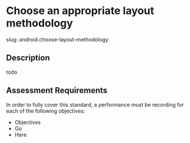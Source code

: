 
# Choose an appropriate layout methodology

slug: android.choose-layout-methodology

## Description
todo

## Assessment Requirements
In order to fully cover this standard, a performance must be recording for each of the following objectives:

- Objectives
- Go
- Here
